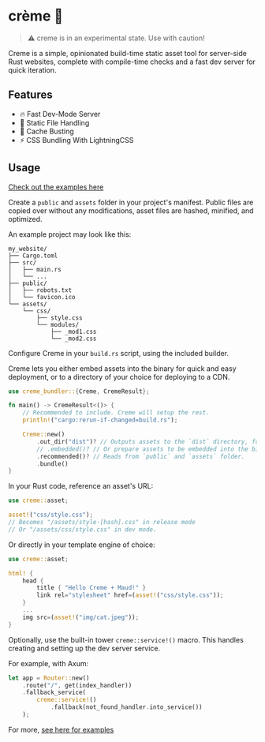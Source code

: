 # crème 🍦

>⚠️ creme is in an experimental state. Use with caution!

Creme is a simple, opinionated build-time static asset tool for 
server-side Rust websites, complete with compile-time checks and
a fast dev server for quick iteration.

## Features
* 🔥 Fast Dev-Mode Server
* 📁 Static File Handling
* 🔎 Cache Busting
* ⚡ CSS Bundling With LightningCSS

## Usage

[Check out the examples here](/examples)

Create a `public` and `assets` folder in your project's manifest.
Public files are copied over without any modifications, asset files
are hashed, minified, and optimized.

An example project may look like this:

```
my_website/
├── Cargo.toml
├── src/
│   ├── main.rs
│   └── ...
├── public/
│   ├── robots.txt
│   └── favicon.ico
└── assets/
    └── css/
        ├── style.css
        └── modules/
            ├── _mod1.css
            └── _mod2.css
```

Configure Creme in your `build.rs` script, using the included builder.

Creme lets you either embed assets into the binary for quick and easy deployment,
or to a directory of your choice for deploying to a CDN.

```rust
use creme_bundler::{Creme, CremeResult};

fn main() -> CremeResult<()> {
    // Recommended to include. Creme will setup the rest.
    println!("cargo:rerun-if-changed=build.rs");

    Creme::new()
        .out_dir("dist")? // Outputs assets to the `dist` directory, for CDN deployment.
        // .embedded()? // Or prepare assets to be embedded into the binary and served directly.
        .recommended()? // Reads from `public` and `assets` folder.
        .bundle()
}
```

In your Rust code, reference an asset's URL:

```rust
use creme::asset;

asset!("css/style.css");
// Becomes "/assets/style-[hash].css" in release mode
// Or "/assets/css/style.css" in dev mode.
```

Or directly in your template engine of choice:

```rust
use creme::asset;

html! { 
    head {
        title { "Hello Creme + Maud!" }
        link rel="stylesheet" href=(asset!("css/style.css"));
    }
    ...
    img src=(asset!("img/cat.jpeg"));
}
```

Optionally, use the built-in tower `creme::service!()` macro. This handles
creating and setting up the dev server service.

For example, with Axum:

```rust
let app = Router::new()
    .route("/", get(index_handler))
    .fallback_service(
        creme::service!()
            .fallback(not_found_handler.into_service())
    );
```

For more, [see here for examples](/examples)
